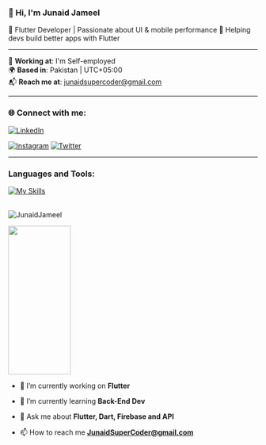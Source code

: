 ### 👋 Hi, I'm Junaid Jameel 

🚀 Flutter Developer | Passionate about UI & mobile performance 
📱 Helping devs build better apps with Flutter  

---

🏢 **Working at**: I'm Self-employed  
🌍 **Based in**: Pakistan | UTC+05:00  
📬 **Reach me at**: junaidsupercoder@gmail.com  

---

### 🌐 Connect with me:

[![LinkedIn](https://img.shields.io/badge/LinkedIn-0A66C2?style=for-the-badge&logo=linkedin&logoColor=white)](https://www.linkedin.com/in/junaid-jamel-6298bb26b)

[![Instagram](https://img.shields.io/badge/Instagram-E4405F?style=for-the-badge&logo=instagram&logoColor=white)](https://instagram.com/junaid_jamel)
[![Twitter](https://img.shields.io/badge/X-000?style=for-the-badge&logo=twitter&logoColor=white)](https://x.com/Junaid_Jamel)

---

### Languages and Tools:
[![My Skills](https://skillicons.dev/icons?i=flutter,dart,firebase,github,git,postman)](https://skillicons.dev)
<br><br>




<!-- <img align="right" alt="Coding" width="400" src="https://user-images.githubusercontent.com/74038190/229223263-cf2e4b07-2615-4f87-9c38-e37600f8381a.gif">
<br><br> -->




</p>
<p align="left"> 
 <img src="https://komarev.com/ghpvc/?username=JunaidJameel&label=Profile%20views&color=0e75b6&style=flat" alt="JunaidJameel" /> 

</p>


<img src="https://i.pinimg.com/originals/82/0d/58/820d58e0feed0ba879d62b9c5834225c.gif" height="300" width="50%">




- 🔭 I’m currently working on **Flutter**

- 🌱 I’m currently learning **Back-End Dev**

- 💬 Ask me about **Flutter, Dart, Firebase and API**

- 📫 How to reach me **JunaidSuperCoder@gmail.com**



